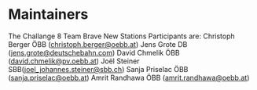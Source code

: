 # Maintainers

The Challange 8 Team Brave New Stations Participants are:
Christoph Berger ÖBB (christoph.berger@oebb.at)
Jens Grote DB (jens.grote@deutschebahn.com)
David Chmelik ÖBB (david.chmelik@pv.oebb.at)
Joël Steiner  SBB(joel_johannes.steiner@sbb.ch)
Sanja Priselac ÖBB (sanja.priselac@oebb.at)
Amrit Randhawa ÖBB (amrit.randhawa@oebb.at)

